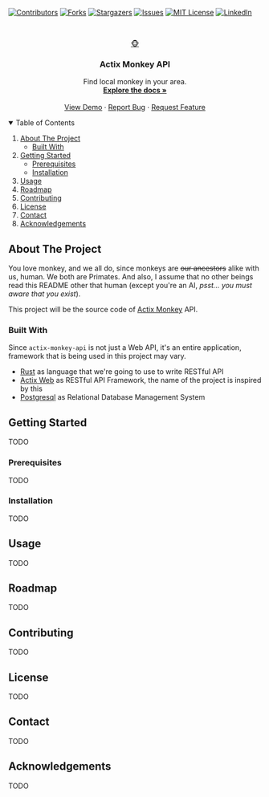 [![Contributors][contributors-shield]][contributors-url]
[![Forks][forks-shield]][forks-url]
[![Stargazers][stars-shield]][stars-url]
[![Issues][issues-shield]][issues-url]
[![MIT License][license-shield]][license-url]
[![LinkedIn][linkedin-shield]][linkedin-url]

<br />
<p align="center">
  <a href="https://github.com/FikriRNurhidayat/actix-monkey-api">🐵</a>

  <h3 align="center">Actix Monkey API</h3>

  <p align="center">
    Find local monkey in your area.
    <br />
    <a href="https://github.com/FikriRNurhidayat/actix-monkey-api"><strong>Explore the docs »</strong></a>
    <br />
    <br />
    <a href="https://github.com/FikriRNurhidayat/actix-monkey-api">View Demo</a>
    ·
    <a href="https://github.com/FikriRNurhidayat/actix-monkey-api/issues">Report Bug</a>
    ·
    <a href="https://github.com/FikriRNurhidayat/actix-monkey-api/issues">Request Feature</a>
  </p>
</p>

<!-- TABLE OF CONTENTS -->
<details open="open">
  <summary>Table of Contents</summary>
  <ol>
    <li>
      <a href="#about-the-project">About The Project</a>
      <ul>
        <li><a href="#built-with">Built With</a></li>
      </ul>
    </li>
    <li>
      <a href="#getting-started">Getting Started</a>
      <ul>
        <li><a href="#prerequisites">Prerequisites</a></li>
        <li><a href="#installation">Installation</a></li>
      </ul>
    </li>
    <li><a href="#usage">Usage</a></li>
    <li><a href="#roadmap">Roadmap</a></li>
    <li><a href="#contributing">Contributing</a></li>
    <li><a href="#license">License</a></li>
    <li><a href="#contact">Contact</a></li>
    <li><a href="#acknowledgements">Acknowledgements</a></li>
  </ol>
</details>



<!-- ABOUT THE PROJECT -->
## About The Project

<!-- [![Product Name Screen Shot][product-screenshot]](https://example.com) -->

You love monkey, and we all do, since monkeys are ~~our ancestors~~ alike with us, human. We both are Primates. And also, I assume that no other beings read this
README other that human (except you're an AI, *psst... you must aware that you exist*).

This project will be the source code of [Actix Monkey](https://github.com/FikriRNurhidayat/actix-monkey) API.

### Built With

Since `actix-monkey-api` is not just a Web API, it's an entire application, framework that is being used in this project may vary.
* [Rust](https://www.rust-lang.org/) as language that we're going to use to write RESTful API
* [Actix Web](https://actix.rs/) as RESTful API Framework, the name of the project is inspired by this
* [Postgresql](https://postgresql.org/) as Relational Database Management System

<!-- GETTING STARTED -->
## Getting Started

<!-- This is an example of how you may give instructions on setting up your project locally.
To get a local copy up and running follow these simple example steps. -->

TODO

### Prerequisites

<!-- This is an example of how to list things you need to use the software and how to install them.
* npm
  ```sh
  npm install npm@latest -g
  ``` -->
TODO

### Installation

<!--
1. Get a free API Key at [https://example.com](https://example.com)
2. Clone the repo
   ```sh
   git clone https://github.com/your_username_/Project-Name.git
   ```
3. Install NPM packages
   ```sh
   npm install
   ```
4. Enter your API in `config.js`
   ```JS
   const API_KEY = 'ENTER YOUR API';
   ```
-->
TODO

<!-- USAGE EXAMPLES -->
## Usage

<!-- Use this space to show useful examples of how a project can be used. Additional screenshots, code examples and demos work well in this space. You may also link to more resources.

_For more examples, please refer to the [Documentation](https://example.com)_ -->
TODO

<!-- ROADMAP -->
## Roadmap

<!-- See the [open issues](https://github.com/FikriRNurhidayat/actix-monkey-api/issues) for a list of proposed features (and known issues). -->
TODO

<!-- CONTRIBUTING -->
## Contributing

<!-- Contributions are what make the open source community such an amazing place to learn, inspire, and create. Any contributions you make are **greatly appreciated**.

1. Fork the Project
2. Create your Feature Branch (`git checkout -b feature/AmazingFeature`)
3. Commit your Changes (`git commit -m 'Add some AmazingFeature'`)
4. Push to the Branch (`git push origin feature/AmazingFeature`)
5. Open a Pull Request
-->
TODO

<!-- LICENSE -->
## License

<!-- Distributed under the MIT License. See `LICENSE` for more information. -->
TODO

<!-- CONTACT -->
## Contact

<!-- Your Name - [@your_twitter](https://twitter.com/your_username) - email@example.com

Project Link: [https://github.com/your_username/repo_name](https://github.com/your_username/repo_name) -->
TODO

<!-- ACKNOWLEDGEMENTS -->
## Acknowledgements

<!-- * [GitHub Emoji Cheat Sheet](https://www.webpagefx.com/tools/emoji-cheat-sheet)
* [Img Shields](https://shields.io)
* [Choose an Open Source License](https://choosealicense.com)
* [GitHub Pages](https://pages.github.com)
* [Animate.css](https://daneden.github.io/animate.css)
* [Loaders.css](https://connoratherton.com/loaders)
* [Slick Carousel](https://kenwheeler.github.io/slick)
* [Smooth Scroll](https://github.com/cferdinandi/smooth-scroll)
* [Sticky Kit](http://leafo.net/sticky-kit)
* [JVectorMap](http://jvectormap.com)
* [Font Awesome](https://fontawesome.com) -->
TODO

<!-- MARKDOWN LINKS & IMAGES -->
<!-- https://www.markdownguide.org/basic-syntax/#reference-style-links -->
[contributors-shield]: https://img.shields.io/github/contributors/FikriRNurhidayat/actix-monkey-api.svg?style=for-the-badge
[contributors-url]: https://github.com/FikriRNurhidayat/actix-monkey-api/graphs/contributors
[forks-shield]: https://img.shields.io/github/forks/FikriRNurhidayat/actix-monkey-api.svg?style=for-the-badge
[forks-url]: https://github.com/FikriRNurhidayat/actix-monkey-api/network/members
[stars-shield]: https://img.shields.io/github/stars/FikriRNurhidayat/actix-monkey-api.svg?style=for-the-badge
[stars-url]: https://github.com/FikriRNurhidayat/actix-monkey-api/stargazers
[issues-shield]: https://img.shields.io/github/issues/FikriRNurhidayat/Best-README-Template.svg?style=for-the-badge
[issues-url]: https://github.com/FikriRNurhidayat/actix-monkey-api/issues
[license-shield]: https://img.shields.io/github/license/FikriRNurhidayat/actix-monkey-api.svg?style=for-the-badge
[license-url]: https://github.com/FikriRNurhidayat/actix-monkey-api/blob/master/LICENSE.txt
[linkedin-shield]: https://img.shields.io/badge/-LinkedIn-black.svg?style=for-the-badge&logo=linkedin&colorB=555
[linkedin-url]: https://www.linkedin.com/in/fikrirnurhidayat/
[product-screenshot]: images/screenshot.png
